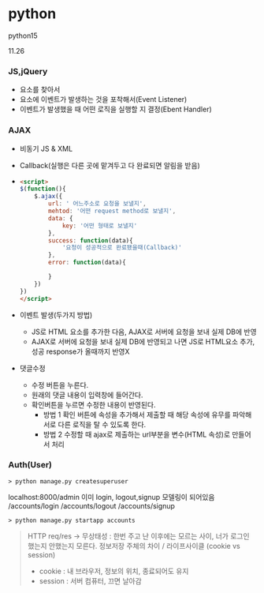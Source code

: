 # python
python15

11.26


### JS,jQuery
* 요소를 찾아서
* 요소에 이벤트가 발생하는 것을 포착해서(Event Listener)
* 이벤트가 발생했을 때 어떤 로직을 실행할 지 결정(Ebent Handler)


### AJAX
* 비동기 JS & XML
* Callback(실행은 다른 곳에 맡겨두고 다 완료되면 알림을 받음)
* ```html
  <script>
  $(function(){
      $.ajax({
          url: ' 어느주소로 요청을 보낼지',
          mehtod: '어떤 request method로 보낼지',
          data: {
              key: '어떤 형태로 보낼지'
          },
          success: function(data){
              '요청이 성공적으로 완료됐을때(Callback)'
          },
          error: function(data){

          }
      })
  })
  </script>
  ```

* 이벤트 발생(두가지 방법)
  - JS로 HTML 요소를 추가한 다음, AJAX로 서버에 요청을 보내 실제 DB에 반영
  - AJAX로 서버에 요청을 보내 실제 DB에 반영되고 나면 JS로 HTML요소 추가, 성공 response가 올때까지 반영X

* 댓글수정
  * 수정 버튼을 누른다.
  * 원래의 댓글 내용이 입력창에 들어간다.
  * 확인버튼을 누르면 수정한 내용이 반영된다.
    * 방법 1
      확인 버튼에 속성을 추가해서 제출할 때 해당 속성에 유무를 파악해 서로 다른 로직을 탈 수 있도록 한다.
    * 방법 2
      수정할 때 ajax로 제출하는 url부분을 변수(HTML 속성)로 만들어서 처리
      
      

### Auth(User)

```shell
> python manage.py createsuperuser
```

localhost:8000/admin
이미 login, logout,signup 모델링이 되어있음
/accounts/login
/accounts/logout
/accounts/signup

```shell
> python manage.py startapp accounts
```

> HTTP req/res -> 무상태성 : 한번 주고 난 이후에는 모르는 사이, 너가 로그인 했는지 안했는지 모른다.
> 정보저장 주체의 차이 / 라이프사이클 (cookie vs session)
>   * cookie : 내 브라우저, 정보의 위치, 종료되어도 유지
>   * session : 서버 컴퓨터, 끄면 날아감